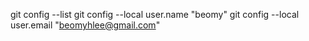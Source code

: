 git config --list
git config --local user.name "beomy"
git config --local user.email "beomyhlee@gmail.com"